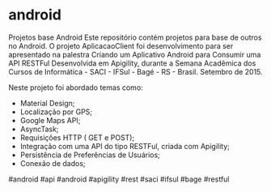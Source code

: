 # android
Projetos base Android
Este repositório contém projetos para base de outros no Android.
O projeto AplicacaoClient foi desenvolvimento para ser apresentado na palestra Criando um Aplicativo Android para Consumir uma API RESTFul Desenvolvida em Apigility, durante a Semana Acadêmica dos Cursos de Informática - SACI - IFSul - Bagé - RS - Brasil. Setembro de 2015.

Neste projeto foi abordado temas como:

- Material Design;
- Localização por GPS;
- Google Maps API;
- AsyncTask;
- Requisições HTTP ( GET e POST);
- Integração com uma API do tipo RESTFul, criada com Apigility;
- Persistência de Preferências de Usuários;
- Conexão de dados;

#android #api #android #apigility #rest #saci #ifsul #bage #restful

